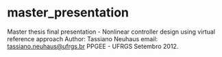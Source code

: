 master_presentation
===================

Master thesis final presentation - Nonlinear controller design using virtual reference approach
Author: Tassiano Neuhaus
email: tassiano.neuhaus@ufrgs.br
PPGEE - UFRGS
Setembro 2012.

